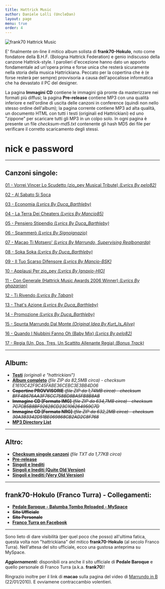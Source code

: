 ```yaml
---
title: Hattrick Music
author: Daniele Lolli (UncleDan)
layout: page
menu: true
order: 4
---
```

![frank70 Hattrick Music](https://filedn.com/lAHAHtmqjaTjJxFAtUSMfN8/files/frank70/folder.gif)

E' finalmente on-line il mitico album solista di **frank70-Hokulo**, noto come fondatore della B.H.F. (Bologna Hattrick Federation) e genio indiscusso della canzone Hattrick-style. I parolieri d'eccezione hanno dato un apporto fondamentale ad un'opera prima e forse unica che resterà sicuramente nella storia della musica Hattrickiana. Peccato per la copertina che è (e forse resterà per sempre) provvisoria a causa dell'apocalisse informatica che ha devastato il PC del designer.

La pagina **Immagini CD** contiene le immagini già pronte da masterizzare nei formati più diffusi; la pagina **Pre-release** contiene MP3 con una qualità inferiore e nell'ordine di uscita delle canzoni in conference (quindi non nello stesso ordine dell'album); la pagina corrente contiene MP3 ad alta qualità, un documento HTML con tutti i testi (originali ed Hattrickiani) ed uno "zippone" per scaricare tutti gli MP3 in un colpo solo. In ogni pagina è presente un file *checksum-md5.txt* contenente gli hash MD5 dei file per verificare il corretto scaricamento degli stessi.

# nick e password
---
## Canzoni singole:


[01 - Vorrei Vincer Lo Scudetto (zio_pey Musical Tribute) *(Lyrics By pelo82)*](https://filedn.com/lAHAHtmqjaTjJxFAtUSMfN8/files/frank70/01%20-%20Vorrei%20Vincer%20Lo%20Scudetto%20%28zio_pey%20Musical%20Tribute%29%20%28Lyrics%20By%20pelo82%29.mp3)

[02 - Al Sabato Si Soca](https://filedn.com/lAHAHtmqjaTjJxFAtUSMfN8/files/frank70/02%20-%20Al%20Sabato%20Si%20Soca.mp3)

[03 - Economia *(Lyrics By Duca_Barthleby)*](https://filedn.com/lAHAHtmqjaTjJxFAtUSMfN8/files/frank70/03%20-%20Economia%20%28Lyrics%20By%20Duca_Barthleby%29.mp3)

[04 - La Terra Dei Cheaters *(Lyrics By Mancio85)*](https://filedn.com/lAHAHtmqjaTjJxFAtUSMfN8/files/frank70/04%20-%20La%20Terra%20Dei%20Cheaters%20%28Lyrics%20By%20Mancio85%29.mp3)

[05 - Pensiero Stipendio *(Lyrics By Duca_Barthleby)*](https://filedn.com/lAHAHtmqjaTjJxFAtUSMfN8/files/frank70/05%20-%20Pensiero%20Stipendio%20%28Lyrics%20By%20Duca_Barthleby%29.mp3)

[06 - Spammerò *(Lyrics By Signoignazio)*](https://filedn.com/lAHAHtmqjaTjJxFAtUSMfN8/files/frank70/06%20-%20Spammero%27%20%28Lyrics%20By%20Signoignazio%29.mp3)

[07 - Macao Ti Motsero' *(Lyrics By Marrundo, Supervising Realbonarda)*](https://filedn.com/lAHAHtmqjaTjJxFAtUSMfN8/files/frank70/07%20-%20Macao%20Ti%20Motsero%27%20%28Lyrics%20By%20Marrundo%2C%20Supervising%20Realbonarda%29.mp3)

[08 - Soka Soka *(Lyrics By Duca_Barthleby)*](https://filedn.com/lAHAHtmqjaTjJxFAtUSMfN8/files/frank70/08%20-%20Soka%20Soka%20%28Lyrics%20By%20Duca_Barthleby%29.mp3)

[09 - Il Tuo Scarso Difensore *(Lyrics By Mancio-BSK)*](https://filedn.com/lAHAHtmqjaTjJxFAtUSMfN8/files/frank70/09%20-%20Il%20Tuo%20Scarso%20Difensore%20%28Lyrics%20By%20Mancio-BSK%29.mp3)

[10 - Applausi Per zio_pey *(Lyrics By Ignaxio-HIO)*](https://filedn.com/lAHAHtmqjaTjJxFAtUSMfN8/files/frank70/10%20-%20Applausi%20Per%20zio_pey%20%28Lyrics%20By%20Ignaxio-HIO%29.mp3)

[11 - Con Generale (Hattrick Music Awards 2006 Winner) *(Lyrics By ghazarian)*](https://filedn.com/lAHAHtmqjaTjJxFAtUSMfN8/files/frank70/11%20-%20Con%20Generale%20%28Hattrick%20Music%20Awards%202006%20Winner%29%20%28Lyrics%20By%20ghazarian%29.mp3)

[12 - Ti Rivendo *(Lyrics By Tabani)*](https://filedn.com/lAHAHtmqjaTjJxFAtUSMfN8/files/frank70/12%20-%20Ti%20Rivendo%20%28Lyrics%20By%20Tabani%29.mp3)

[13 - That's Azione  *(Lyrics By Duca_Barthleby)*](https://filedn.com/lAHAHtmqjaTjJxFAtUSMfN8/files/frank70/13%20-%20That%27s%20Azione%20%28Lyrics%20By%20Duca_Barthleby%29.mp3)

[14 - Promozione  *(Lyrics By Duca_Barthleby)*](https://filedn.com/lAHAHtmqjaTjJxFAtUSMfN8/files/frank70/14%20-%20Promozione%20%28Lyrics%20By%20Duca_Barthleby%29.mp3)

[15 - Spunta Marrundo Dal Monte  *(Original Idea By Kurt_Is_Alive)*](https://filedn.com/lAHAHtmqjaTjJxFAtUSMfN8/files/frank70/15%20-%20Spunta%20Marrundo%20Dal%20Monte%20%28Original%20Idea%20By%20Kurt_Is_Alive%29.mp3)

[16 - Quando I Niubbini Fanno Oh (Baby Mix) *(Lyrics By pelo82)*](https://filedn.com/lAHAHtmqjaTjJxFAtUSMfN8/files/frank70/16%20-%20Quando%20I%20Niubbini%20Fanno%20Oh%20%28Baby%20Mix%29%20%28Lyrics%20By%20pelo82%29.mp3)

[17 - Regia (Un, Dos, Tres, Un Scattito Allenante Regia) *(Bonus Track)*](https://filedn.com/lAHAHtmqjaTjJxFAtUSMfN8/files/frank70/17%20-%20Regia%20%20%28Un%2C%20Dos%2C%20Tres%2C%20Un%20Scattito%20Allenante%20Regia%29%20%28Bonus%20Track%29.mp3)

---
## Album:

* [**Testi**](lyrics/) *(originali e "hattrickiani")*
* [**Album completo**](https://filedn.com/lAHAHtmqjaTjJxFAtUSMfN8/files/frank70/frank70-Hokulo%20-%202007%20-%20Nick%20E%20Password%20%28Hattrick%20Revisited%29.zip) *(file ZIP da 82,5MB circa) - checksum E1610C42F9C45FABE36CEBC3E3BB4D06*
* ~~**Copertine PROVVISORIE** *(file ZIP da 1,74MB circa) - checksum BFF4B676AA3F76CC758BD8BA5FB8B8AB*~~
* ~~**Immagine CD [Formato IMG]** *(file ZIP da 634,7MB circa) - checksum 7C7CB5B8BF92628CD23C106264959C7D*~~
* ~~**Immagine CD [Formato NRG]** *(file ZIP da 632,2MB circa) - checksum 30A383342D51BE069868CB2AD2C8F768*~~
* [**MP3 Directory List**](https://filedn.com/lAHAHtmqjaTjJxFAtUSMfN8/files/frank70/)

---
## Altro:

* [**Checksum singole canzoni**](https://filedn.com/lAHAHtmqjaTjJxFAtUSMfN8/files/frank70/checksum-md5.txt) *(file TXT da 1,77KB circa)*
* [**Pre-release**](pre-release/)
* [**Singoli e Inediti**](singoli-e-inediti/)
* [**Singoli e Inediti (Quite Old Version)**](singoli-e-inediti-quite-old-version/)
* [**Singoli e Inediti (Very Old Version)**](singoli-e-inediti-very-old-version/)

---
## frank70-Hokulo (Franco Turra) - Collegamenti:

* [**Pedale Baroque - Balumba Tombo Reloaded - MySpace**](http://www.myspace.com/pedalebaroque)
* ~~**Sito Ufficiale**~~
* ~~**Sito Personale**~~
* [**Franco Turra on Facebook**](http://www.facebook.com/francoturra)

---
Sono lieto di dare visibilità (per quel poco che posso) all'ultima fatica, questa volta non "hattrickiana" del mitico **frank70-Hokulo** (al secolo Franco Turra). Nell'attesa del sito ufficiale, ecco una gustosa anteprima su MySpace.

***Aggiornamenti:*** disponibili ora anche il sito ufficiale di **Pedale Baroque** e quello personale di Franco Turra (a.k.a. **frank70**)!

Ringrazio inoltre per il link di **macao** sulla pagina del video di [Marrundo in B](http://www.gamefox.it/hattrick/marrundo-in-b-il-video) (22/01/2010). E ovviamene contraccambio volentieri.
